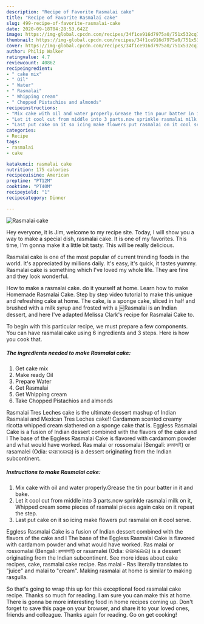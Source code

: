 ```yaml
---
description: "Recipe of Favorite Rasmalai cake"
title: "Recipe of Favorite Rasmalai cake"
slug: 499-recipe-of-favorite-rasmalai-cake
date: 2020-09-18T04:28:53.642Z
image: https://img-global.cpcdn.com/recipes/34f1ce916d7975a0/751x532cq70/rasmalai-cake-recipe-main-photo.jpg
thumbnail: https://img-global.cpcdn.com/recipes/34f1ce916d7975a0/751x532cq70/rasmalai-cake-recipe-main-photo.jpg
cover: https://img-global.cpcdn.com/recipes/34f1ce916d7975a0/751x532cq70/rasmalai-cake-recipe-main-photo.jpg
author: Philip Walker
ratingvalue: 4.7
reviewcount: 40862
recipeingredient:
- " cake mix"
- " Oil"
- " Water"
- " Rasmalai"
- " Whipping cream"
- " Chopped Pistachios and almonds"
recipeinstructions:
- "Mix cake with oil and water properly.Grease the tin pour batter in it and bake."
- "Let it cool cut from middle into 3 parts.now sprinkle rasmalai milk on it, Whipped cream some pieces of rasmalai pieces again cake on it repeat the step."
- "Last put cake on it so icing make flowers put rasmalai on it cool serve."
categories:
- Recipe
tags:
- rasmalai
- cake

katakunci: rasmalai cake 
nutrition: 175 calories
recipecuisine: American
preptime: "PT12M"
cooktime: "PT40M"
recipeyield: "1"
recipecategory: Dinner

---
```



![Rasmalai cake](https://img-global.cpcdn.com/recipes/34f1ce916d7975a0/751x532cq70/rasmalai-cake-recipe-main-photo.jpg)

Hey everyone, it is Jim, welcome to my recipe site. Today, I will show you a way to make a special dish, rasmalai cake. It is one of my favorites. This time, I'm gonna make it a little bit tasty. This will be really delicious.

Rasmalai cake is one of the most popular of current trending foods in the world. It's appreciated by millions daily. It's easy, it's quick, it tastes yummy. Rasmalai cake is something which I've loved my whole life. They are fine and they look wonderful.

How to make a rasmalai cake. do it yourself at home. Learn how to make Homemade Rasmalai Cake. Step by step video tutorial to make this unique and refreshing cake at home. The cake, is a sponge cake, sliced in half and brushed with a milk syrup and frosted with a ￼Rasmalai is an Indian dessert, and here I&#39;ve adapted Melissa Clark&#39;s recipe for Rasmalai Cake to.


To begin with this particular recipe, we must prepare a few components. You can have rasmalai cake using 6 ingredients and 3 steps. Here is how you cook that.

<!--inarticleads1-->

##### The ingredients needed to make Rasmalai cake:

1. Get  cake mix
1. Make ready  Oil
1. Prepare  Water
1. Get  Rasmalai
1. Get  Whipping cream
1. Take  Chopped Pistachios and almonds


Rasmalai Tres Leches cake is the ultimate dessert mashup of Indian Rasmalai and Mexican Tres Leches cake!! Cardamom scented creamy ricotta whipped cream slathered on a sponge cake that is. Eggless Rasmalai Cake is a fusion of Indian dessert combined with the flavors of the cake and I The base of the Eggless Rasmalai Cake is flavored with cardamom powder and what would have worked. Ras malai or rossomalai (Bengali: রসমালাই) or rasamalei (Odia: ରସମଲେଇ) is a dessert originating from the Indian subcontinent. 

<!--inarticleads2-->

##### Instructions to make Rasmalai cake:

1. Mix cake with oil and water properly.Grease the tin pour batter in it and bake.
1. Let it cool cut from middle into 3 parts.now sprinkle rasmalai milk on it, Whipped cream some pieces of rasmalai pieces again cake on it repeat the step.
1. Last put cake on it so icing make flowers put rasmalai on it cool serve.


Eggless Rasmalai Cake is a fusion of Indian dessert combined with the flavors of the cake and I The base of the Eggless Rasmalai Cake is flavored with cardamom powder and what would have worked. Ras malai or rossomalai (Bengali: রসমালাই) or rasamalei (Odia: ରସମଲେଇ) is a dessert originating from the Indian subcontinent. See more ideas about cake recipes, cake, rasmalai cake recipe. Ras malai - Ras literally translates to &#34;juice&#34; and malai to &#34;cream&#34;. Making rasmalai at home is similar to making rasgulla. 

So that's going to wrap this up for this exceptional food rasmalai cake recipe. Thanks so much for reading. I am sure you can make this at home. There is gonna be more interesting food in home recipes coming up. Don't forget to save this page on your browser, and share it to your loved ones, friends and colleague. Thanks again for reading. Go on get cooking!
